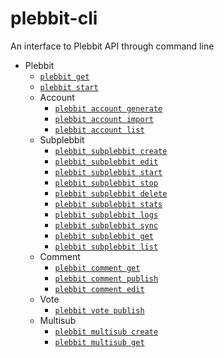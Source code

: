# plebbit-cli
An interface to Plebbit API through command line

- Plebbit
  - [`plebbit get`]()
  - [`plebbit start`]()
  - Account
    - [`plebbit account generate`]()
    - [`plebbit account import`]()
    - [`plebbit account list`]()
  - Subplebbit
    - [`plebbit subplebbit create`]()
    - [`plebbit subplebbit edit`]()
    - [`plebbit subplebbit start`]()
    - [`plebbit subplebbit stop`]()
    - [`plebbit subplebbit delete`]()
    - [`plebbit subplebbit stats`]()
    - [`plebbit subplebbit logs`]()
    - [`plebbit subplebbit sync`]()
    - [`plebbit subplebbit get`]()
    - [`plebbit subplebbit list`]()
  - Comment
    - [`plebbit comment get`]()
    - [`plebbit comment publish`]()
    - [`plebbit comment edit`]()
  - Vote
    - [`plebbit vote publish`]()
  - Multisub
    - [`plebbit multisub create`]()
    - [`plebbit multisub get`]()
  
  
  

